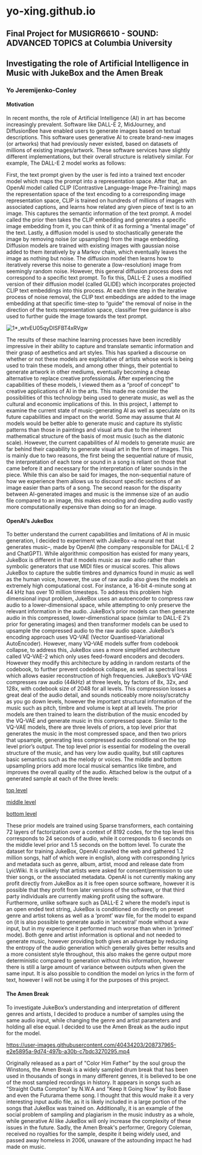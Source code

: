 # yo-xing.github.io
## Final Project for MUSIGR6610 - SOUND: ADVANCED TOPICS at Columbia University

## Investigating the role of Artificial Intelligence in Music with JukeBox and the Amen Break
### Yo Jeremijenko-Conley  

#### Motivation
In recent months, the role of Artificial Intelligence (AI) in art has become increasingly prevalent. Software like DALL-E 2, MidJourney, and DiffusionBee have enabled users to generate images based on textual descriptions. This software uses generative AI to create brand-new images (or artworks) that had previously never existed, based on datasets of millions of existing images/artwork. These software services have slightly different implementations, but their overall structure is relatively similar. For example, The DALL-E 2 model works as follows: 

First, the text prompt given by the user is fed into a trained text encoder model which maps the prompt into a representation space. After that, an OpenAI model called CLIP (Contrastive Language-Image Pre-Training) maps the representation space of the text encoding to a corresponding image representation space, CLIP is trained on hundreds of millions of images with associated captions, and learns how related any given piece of text is to an image. This captures the semantic information of the text prompt. A model called the prior then takes the CLIP embedding and generates a specific image embedding from it, you can think of it as forming a “mental image” of the text. Lastly, a diffusion model is used to stochastically generate the image by removing noise (or upsampling) from the image embedding. Diffusion models are trained with existing images with gaussian noise added to them iteratively by a Markov chain, which eventually leaves the image as nothing but noise. The diffusion model then learns how to iteratively reverse this noise to generate a (low-resolution) image from seemingly random noise. However, this general diffusion process does not correspond to a specific text prompt. To fix this, DALL-E 2 uses a modified version of their diffusion model (called GLIDE) which incorporates projected CLIP text embeddings into this process. At each time step in the iterative process of noise removal, the CLIP text embeddings are added to the image embedding at that specific time-step to “guide” the removal of noise in the direction of the texts representation space, classifier free guidance is also used to further guide the image towards the text prompt. 

![1*_wtvEU05qyDISFBT4xRVgw](https://user-images.githubusercontent.com/40434203/208201013-bfaeac92-8ea9-4773-82b0-4c582fcfee48.png)

  
  The results of these machine learning processes have been incredibly impressive in their ability to capture and translate semantic information and their grasp of aesthetics and art styles. This has sparked a discourse on whether or not these models are exploitative of artists whose work is being used to train these models, and among other things, their potential to generate artwork in other mediums, eventually becoming a cheap alternative to replace creative professionals. After experiencing the capabilities of these models, I viewed them as a “proof of concept” to creative applications of AI in the arts. This made me consider the possibilities of this technology being used to generate music, as well as the cultural and economic implications of this. In this project, I attempt to examine the current state of music-generating AI as well as speculate on its future capabilities and impact on the world. 
Some may assume that AI models would be better able to generate music and capture its stylistic patterns than those in paintings and visual arts due to the inherent mathematical structure of the basis of most music (such as the diatonic scale). However, the current capabilities of AI models to generate music are far behind their capability to generate visual art in the form of images. This is mainly due to two reasons, the first being the sequential nature of music, the interpretation of each tone or sound in a song is reliant on those that came before it and necessary for the interpretation of later sounds in the piece. While this can also be said for images, the non-sequential nature of how we experience them allows us to discount specific sections of an image easier than parts of a song. The second reason for the disparity between AI-generated images and music is the immense size of an audio file compared to an image, this makes encoding and decoding audio vastly more computationally expensive than doing so for an image. 

#### OpenAI’s JukeBox

To better understand the current capabilities and limitations of AI in music generation, I decided to experiment with JukeBox –a neural net that generates music–, made by OpenAI (the company responsible for DALL-E 2 and ChatGPT). While algorithmic composition has existed for many years, JukeBox is different in that it models music as raw audio rather than symbolic generators that use MIDI files or musical scores. This allows JukeBox to capture the subtle timbres and dynamics found in music as well as the human voice, however, the use of raw audio also gives the models an extremely high computational cost. For instance, a 16-bit 4-minute song at 44 kHz has over 10 million timesteps. To address this problem high dimensional input problem, JukeBox uses an autoencoder to compress raw audio to a lower-dimensional space, while attempting to only preserve the relevant information in the audio. JukeBox’s prior models can then generate audio in this compressed, lower-dimenstional space (similar to DALL-E 2’s prior for generating images) and then transformer models can be used to upsample the compressed audio to the raw audio space. JukeBox’s encoding approach uses VQ-VAE (Vector Quantised-Variational AutoEncoder). However, many VQ-VAE models suffer from codebook collapse, to address this, JukeBox uses a more simplified architecture called VQ-VAE-2 which only uses feed-foward encoders and decoders. However they modify this architecture by adding in random restarts of the codebook, to further prevent codebook collapse, as well as spectral loss which allows easier reconstruction of high frequencies. JukeBox’s VQ-VAE compresses raw audio (44kHz) at three levels, by factors of 8x, 32x, and 128x, with codebook size of 2048 for all levels. This compression losses a great deal of the audio detail, and sounds noticeably more noisy/scratchy as you go down levels, however the important structural information of the music such as pitch, timbre and volume is kept at all levels. 
The prior models are then trained to learn the distribution of the music encoded by the VQ-VAE and generate music in this compressed space. Similar to the VQ-VAE models, there are three levels of priors, a top level prior that generates the music in the most compressed space, and then two priors that upsample, generating less compressed audio conditional on the top level prior’s output. The top level prior is essential for modeling the overall structure of the music, and has very low audio quality, but still captures basic semantics such as the melody or voices. The middle and bottom upsampling priors add more local musical semantics like timbre, and improves the overall quality of the audio. Attached below is the output of a generated sample at each of the three levels:




[top level](https://drive.google.com/file/d/1AHoF42S0TAQgeaL0c2aoZpCZsF9uHMp8/view?usp=sharing)

[middle level](https://drive.google.com/file/d/1WCSQKTXc-Ev_c-stTAAQS5y0snd5o4az/view?usp=share_link)

[bottom level](https://drive.google.com/file/d/1Zl4fHxYXYAq7qJ1KXULl_oNxyb5ogp39/view?usp=share_link)


These prior models are trained using Sparse transformers, each containing 72 layers of factorization over a context of 8192 codes, for the top level this corresponds to 24 seconds of audio, while it corresponds to 6 seconds on the middle level prior and 1.5 seconds on the bottom level.
	To curate the dataset for training JukeBox, OpenAI crawled the web and gathered 1.2 million songs, half of which were in english, along with corresponding lyrics and metadata such as genre, album, artist, mood and release date from LyicWiki. It is unlikely that artists were asked for consent/permission to use thier songs, or the associated metadata. OpenAI is not currently making any profit directly from JukeBox as it is free open source software, however it is possible that they profit from later versions of the software, or that third party individuals are currently making profit using the software. 
	Furthermore, unlike software such as DALL-E 2 where the model’s input is an open ended text string, JukeBox is conditioned on directly on preset genre and artist tokens as well as a ‘promt’ wav file, for the model to expand on (it is also possible to generate audio in ‘ancestral’ mode without a wav input, but in my experience it performed much worse than when in ‘primed’ mode). Both genre and artist information is optional and not needed to generate music, however providing both gives an advantage by reducing the entropy of the audio generation which generally gives better results and a more consistent style throughout, this also makes the genre output more deterministic compared to generation without this information, however there is still a large amount of variance between outputs when given the same input. It is also possible to condition the model on lyrics in the form of text, however I will not be using it for the purposes of this project. 


#### The Amen Break

To investigate JukeBox’s understanding and interpretation of different genres and artists, I decided to produce a number of samples using the same audio input, while changing the genre and artist parameters and holding all else equal. I decided to use the Amen Break as the audio input for the model. 

https://user-images.githubusercontent.com/40434203/208737965-e2e5895a-9d74-497b-a30b-c7bdc3270295.mp4


Originally released as a part of "Color Him Father" by the soul group the Winstons, the Amen Break is a widely sampled drum break that has been used in thousands of songs in many different genres, it is believed to be one of the most sampled recordings in history. It appears in songs such as "Straight Outta Compton" by N.W.A and "Keep It Going Now" by Rob Base and even the Futurama theme song. I thought that this would make it a very interesting input audio file, as it is likely included in a large portion of the songs that JukeBox was trained on. Additionally, it is an example of the social problem of sampling and plagiarism in the music industry as a whole, while generative AI like JukeBox will only increase the complexity of these issues in the future. Sadly, the Amen Break's performer, Gregory Coleman, received no royalties for the sample, despite it being widely used, and passed away homeless in 2006, unaware of the astounding impact he had made on music. 

